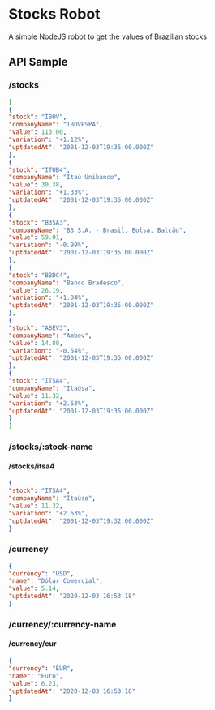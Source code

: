 # Stocks Robot

A simple NodeJS robot to get the values of Brazilian stocks


## API Sample


### /stocks
```json
[
{
"stock": "IBOV",
"companyName": "IBOVESPA",
"value": 113.00,
"variation": "+1.12%",
"uptdatedAt": "2001-12-03T19:35:00.000Z"
},
{
"stock": "ITUB4",
"companyName": "Itaú Unibanco",
"value": 30.38,
"variation": "+1.33%",
"uptdatedAt": "2001-12-03T19:35:00.000Z"
},
{
"stock": "B3SA3",
"companyName": "B3 S.A. - Brasil, Bolsa, Balcão",
"value": 59.01,
"variation": "-0.99%",
"uptdatedAt": "2001-12-03T19:35:00.000Z"
},
{
"stock": "BBDC4",
"companyName": "Banco Bradesco",
"value": 26.19,
"variation": "+1.04%",
"uptdatedAt": "2001-12-03T19:35:00.000Z"
},
{
"stock": "ABEV3",
"companyName": "Ambev",
"value": 14.80,
"variation": "-0.54%",
"uptdatedAt": "2001-12-03T19:35:00.000Z"
},
{
"stock": "ITSA4",
"companyName": "Itaúsa",
"value": 11.32,
"variation": "+2.63%",
"uptdatedAt": "2001-12-03T19:35:00.000Z"
}
]
```

### /stocks/:stock-name
#### /stocks/itsa4
```json
{
"stock": "ITSA4",
"companyName": "Itaúsa",
"value": 11.32,
"variation": "+2.63%",
"uptdatedAt": "2001-12-03T19:32:00.000Z"
}
```

### /currency
```json
{
"currency": "USD",
"name": "Dólar Comercial",
"value": 5.14,
"uptdatedAt": "2020-12-03 16:53:18"
}
```

### /currency/:currency-name
#### /currency/eur
```json
{
"currency": "EUR",
"name": "Euro",
"value": 6.23,
"uptdatedAt": "2020-12-03 16:53:18"
}
```


